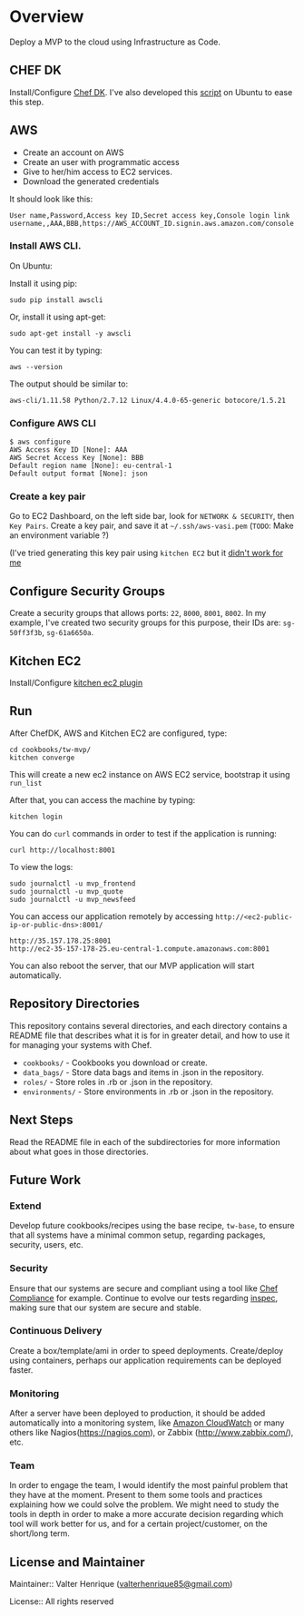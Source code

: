 # Overview

Deploy a MVP to the cloud using Infrastructure as Code.

## CHEF DK

Install/Configure [Chef DK](https://docs.chef.io/install_dk.html).
I've also developed this [script](https://gist.github.com/valterhenrique/b0d2039ca58bf5bcc81ac25b74fb52cb) on Ubuntu to ease this step.

## AWS

* Create an account on AWS
* Create an user with programmatic access
* Give to her/him access to EC2 services.
* Download the generated credentials

It should look like this:

    User name,Password,Access key ID,Secret access key,Console login link
    username,,AAA,BBB,https://AWS_ACCOUNT_ID.signin.aws.amazon.com/console

### Install AWS CLI.

On Ubuntu:

Install it using pip:

    sudo pip install awscli  

Or, install it using apt-get:

    sudo apt-get install -y awscli

You can test it by typing:

    aws --version

The output should be similar to:

    aws-cli/1.11.58 Python/2.7.12 Linux/4.4.0-65-generic botocore/1.5.21

### Configure AWS CLI

    $ aws configure
    AWS Access Key ID [None]: AAA
    AWS Secret Access Key [None]: BBB
    Default region name [None]: eu-central-1
    Default output format [None]: json

### Create a key pair

Go to EC2 Dashboard, on the left side bar, look for `NETWORK & SECURITY`, then `Key Pairs`.
Create a key pair, and save it at `~/.ssh/aws-vasi.pem` (`TODO`: Make an environment variable ?)

(I've tried generating this key pair using `kitchen EC2` but it [didn't work for me](https://github.com/test-kitchen/kitchen-docker/issues/202)

## Configure Security Groups

Create a security groups that allows ports: `22`, `8000`, `8001`, `8002`.
In my example, I've created two security groups for this purpose, their IDs are: `sg-50ff3f3b`, `sg-61a6650a`.

## Kitchen EC2

Install/Configure [kitchen ec2 plugin](https://github.com/test-kitchen/kitchen-ec2#initial-setup)

## Run

After ChefDK, AWS and Kitchen EC2 are configured, type:

    cd cookbooks/tw-mvp/
    kitchen converge

This will create a new ec2 instance on AWS EC2 service, bootstrap it using `run_list`

After that, you can access the machine by typing:

    kitchen login

You can do `curl` commands in order to test if the application is running:

    curl http://localhost:8001

To view the logs:

    sudo journalctl -u mvp_frontend
    sudo journalctl -u mvp_quote
    sudo journalctl -u mvp_newsfeed


You can access our application remotely by accessing `http://<ec2-public-ip-or-public-dns>:8001/`

    http://35.157.178.25:8001
    http://ec2-35-157-178-25.eu-central-1.compute.amazonaws.com:8001


You can also reboot the server, that our MVP application will start automatically.

## Repository Directories

This repository contains several directories, and each directory contains a README file that describes what it is for in greater detail, and how to use it for managing your systems with Chef.

- `cookbooks/` - Cookbooks you download or create.
- `data_bags/` - Store data bags and items in .json in the repository.
- `roles/` - Store roles in .rb or .json in the repository.
- `environments/` - Store environments in .rb or .json in the repository.

## Next Steps

Read the README file in each of the subdirectories for more information about what goes in those directories.

## Future Work

### Extend

Develop future cookbooks/recipes using the base recipe, `tw-base`, to ensure that all systems have a minimal common setup, regarding packages, security, users, etc.

### Security

Ensure that our systems are secure and compliant using a tool like [Chef Compliance](https://www.chef.io/solutions/compliance/) for example. Continue to evolve our tests regarding [inspec](inspec.io), making sure that our system are secure and stable.

### Continuous Delivery

Create a box/template/ami in order to speed deployments. Create/deploy using containers, perhaps our application requirements can be deployed faster.

### Monitoring

After a server have been deployed to production, it should be added automatically into a monitoring system, like [Amazon CloudWatch](https://aws.amazon.com/cloudwatch) or many others like Nagios(https://nagios.com), or Zabbix (http://www.zabbix.com/), etc.

### Team

In order to engage the team, I would identify the most painful problem that they have at the moment. Present to them some tools and practices explaining how we could solve the problem. We might need to study the tools in depth in order to make a more accurate decision regarding which tool will work better for us, and for a certain project/customer, on the short/long term.

## License and Maintainer

Maintainer:: Valter Henrique (valterhenrique85@gmail.com)

License:: All rights reserved
